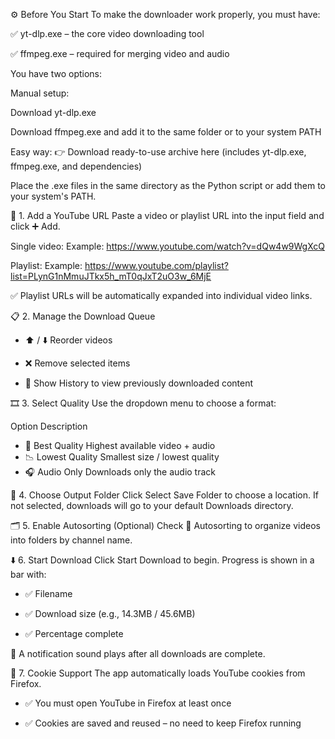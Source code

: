 ⚙️ Before You Start
To make the downloader work properly, you must have:

✅ yt-dlp.exe – the core video downloading tool

✅ ffmpeg.exe – required for merging video and audio

You have two options:

Manual setup:

Download yt-dlp.exe

Download ffmpeg.exe and add it to the same folder or to your system PATH

Easy way:
👉 Download ready-to-use archive here (includes yt-dlp.exe, ffmpeg.exe, and dependencies)

Place the .exe files in the same directory as the Python script or add them to your system's PATH.






🔗 1. Add a YouTube URL
Paste a video or playlist URL into the input field and click ➕ Add.

Single video:
Example:
https://www.youtube.com/watch?v=dQw4w9WgXcQ

Playlist:
Example:
https://www.youtube.com/playlist?list=PLynG1nMmuJTkx5h_mT0qJxT2uO3w_6MjE

✅ Playlist URLs will be automatically expanded into individual video links.


📋 2. Manage the Download Queue
- ⬆️ / ⬇️ Reorder videos

- ❌ Remove selected items

- 📜 Show History to view previously downloaded content


🎞️ 3. Select Quality
Use the dropdown menu to choose a format:

Option	Description
- 🎥 Best Quality	Highest available video + audio
- 📉 Lowest Quality	Smallest size / lowest quality
- 🎧 Audio Only	Downloads only the audio track


📁 4. Choose Output Folder
Click Select Save Folder to choose a location.
If not selected, downloads will go to your default Downloads directory.


🗂️ 5. Enable Autosorting (Optional)
Check 📂 Autosorting to organize videos into folders by channel name.


⬇️ 6. Start Download
Click Start Download to begin. Progress is shown in a bar with:

- ✅ Filename

- ✅ Download size (e.g., 14.3MB / 45.6MB)

- ✅ Percentage complete

🔔 A notification sound plays after all downloads are complete.


🍪 7. Cookie Support
The app automatically loads YouTube cookies from Firefox.

- ✅ You must open YouTube in Firefox at least once

- ✅ Cookies are saved and reused – no need to keep Firefox running
